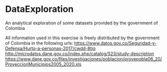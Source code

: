 # DataExploration
An analytical exploration of some datasets provided by the government of Colombia

All information used in this exercise is freely distributed by the government of Colombia in the following urls:
https://www.datos.gov.co/Seguridad-y-Defensa/Hurto-a-personas-2017/cwdd-8tiq
http://microdatos.dane.gov.co/index.php/catalog/523/study-description
https://www.dane.gov.co/files/investigaciones/poblacion/proyepobla06_20/ProyeccionMunicipios2005_2020.xls
